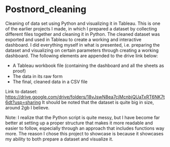 # Postnord_cleaning
Cleaning of data set using Python and visualizing it in Tableau.
This is one of the earlier projects I made, in which I prepared a dataset by collecting different files together and cleaning it in Python. The cleaned dataset was exported and used in Tableau to create a working and interactive dashboard. I did everything myself in what is presented, i.e. preparing the dataset and visualizing on certain parameters through creating a working dashboard. The following elements are appended to the drive link below:
- A Tableau workbook file (containing the dashboard and all the sheets as proof)
- The data in its raw form
- The final, cleaned data in a CSV file

Link to dataset: https://drive.google.com/drive/folders/18vJswN8ea7cjMcnbjQUaTxRT6NK7t6dt?usp=sharing
It should be noted that the dataset is quite big in size, around 2gb I believe.

Note: I realize that the Python script is quite messy, but I have become far better at setting up a proper structure that makes it more readable and easier to follow, especially through an approach that includes functions way more. The reason I chose this project to showcase is because it showcases my ability to both prepare a dataset and visualize it.
